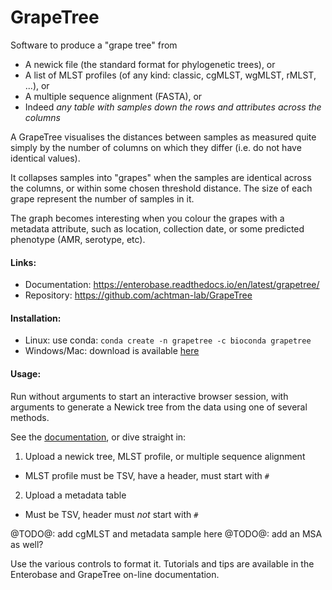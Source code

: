 # GrapeTree

Software to produce a "grape tree" from

 - A newick file (the standard format for phylogenetic trees), or
 - A list of MLST profiles (of any kind: classic, cgMLST, wgMLST, rMLST, ...), or
 - A multiple sequence alignment (FASTA), or
 - Indeed _any table with samples down the rows and attributes across the columns_

A GrapeTree visualises the distances between samples as measured quite simply by
the number of columns on which they differ (i.e. do not have identical values).

It collapses samples into "grapes" when the samples are identical across the columns,
or within some chosen threshold distance.  The size of each grape represent the number
of samples in it.

The graph becomes interesting when you colour the grapes with a metadata attribute,
such as location, collection date, or some predicted phenotype (AMR, serotype, etc).

#### Links:

 * Documentation: <https://enterobase.readthedocs.io/en/latest/grapetree/>
 * Repository: <https://github.com/achtman-lab/GrapeTree>

#### Installation:

 * Linux: use conda: `conda create -n grapetree -c bioconda grapetree`
 * Windows/Mac: download is available [here](https://github.com/achtman-lab/GrapeTree/releases)

#### Usage:

Run without arguments to start an interactive browser session, with arguments
to generate a Newick tree from the data using one of several methods.

See the [documentation](https://enterobase.readthedocs.io/en/latest/grapetree/),
or dive straight in:

 1. Upload a newick tree, MLST profile, or multiple sequence alignment
   - MLST profile must be TSV, have a header, must start with `#`

 2. Upload a metadata table
   - Must be TSV, header must _not_ start with `#`

@TODO@: add cgMLST and metadata sample here
@TODO@: add an MSA as well?

Use the various controls to format it.  Tutorials and tips are available in the
Enterobase and GrapeTree on-line documentation.

